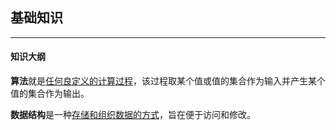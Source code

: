 ## 基础知识

---

#### 知识大纲

**算法**就是<u>任何良定义的计算过程</u>，该过程取某个值或值的集合作为输入并产生某个值的集合作为输出。

**数据结构**是一种<u>存储和组织数据的方式</u>，旨在便于访问和修改。

